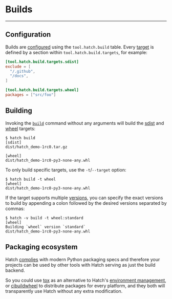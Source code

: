 # Builds

-----

## Configuration

Builds are [configured](config/build.md) using the `tool.hatch.build` table. Every [target](config/build.md#build-targets) is defined by a section within `tool.hatch.build.targets`, for example:

```toml config-example
[tool.hatch.build.targets.sdist]
exclude = [
  "/.github",
  "/docs",
]

[tool.hatch.build.targets.wheel]
packages = ["src/foo"]
```

## Building

Invoking the [`build`](cli/reference.md#hatch-build) command without any arguments will build the [sdist](plugins/builder/sdist.md) and [wheel](plugins/builder/wheel.md) targets:

```console
$ hatch build
[sdist]
dist/hatch_demo-1rc0.tar.gz

[wheel]
dist/hatch_demo-1rc0-py3-none-any.whl
```

To only build specific targets, use the `-t`/`--target` option:

```console
$ hatch build -t wheel
[wheel]
dist/hatch_demo-1rc0-py3-none-any.whl
```

If the target supports multiple [versions](config/build.md#versions), you can specify the exact versions to build by appending a colon followed by the desired versions separated by commas:

```console
$ hatch -v build -t wheel:standard
[wheel]
Building `wheel` version `standard`
dist/hatch_demo-1rc0-py3-none-any.whl
```

## Packaging ecosystem

Hatch [complies](config/build.md#build-system) with modern Python packaging specs and therefore your projects can be used by other tools with Hatch serving as just the build backend.

So you could use [tox](https://github.com/tox-dev/tox) as an alternative to Hatch's [environment management](environment.md), or [cibuildwheel](https://github.com/pypa/cibuildwheel) to distribute packages for every platform, and they both will transparently use Hatch without any extra modification.
